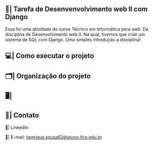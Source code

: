 ## 📑| Tarefa de Desenvenvolvimento web II com Django

  Essa foi uma atividade do curso Técnico em Informática para web. Da disciplina de Desenvolvimento web II. Na qual, tivemos que criar um sistema de SQL com Django. Uma simples introdução a disciplina! 

## 💻| Como executar o projeto

## 🗂️| Organização do projeto 

## 🖥️|   
 

## 📧| Contato 
 
  📱| Linkedln: 

  📩| E-mail: henrique.sousa62@aluno.ifce.edu.br





 
